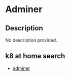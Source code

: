 # Adminer

## Description

No description provided.

## k8 at home search

- [adminer](https://nanne.dev/k8s-at-home-search/#/adminer)
